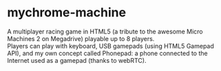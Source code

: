 mychrome-machine
================

A multiplayer racing game in HTML5 (a tribute to the awesome Micro Machines 2 on Megadrive) playable up to 8 players.
<br/>
Players can play with keyboard, USB gamepads (using HTML5 Gamepad API), and my own concept called Phonepad: a phone connected to the Internet used as a gamepad (thanks to webRTC).
